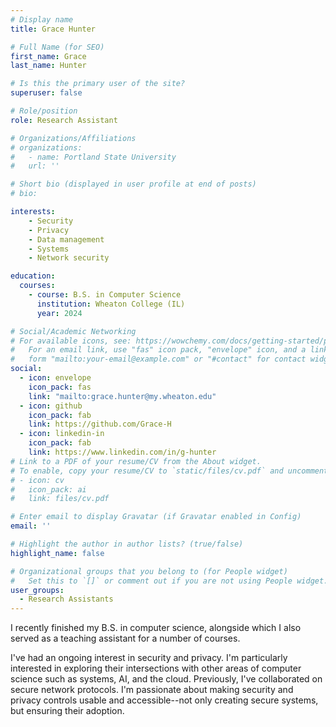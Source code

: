 ```yaml
---
# Display name
title: Grace Hunter

# Full Name (for SEO)
first_name: Grace
last_name: Hunter

# Is this the primary user of the site?
superuser: false

# Role/position
role: Research Assistant

# Organizations/Affiliations
# organizations:
#   - name: Portland State University
#   url: ''

# Short bio (displayed in user profile at end of posts)
# bio: 

interests:
    - Security
    - Privacy
    - Data management
    - Systems
    - Network security

education:
  courses:
    - course: B.S. in Computer Science
      institution: Wheaton College (IL)
      year: 2024

# Social/Academic Networking
# For available icons, see: https://wowchemy.com/docs/getting-started/page-builder/#icons
#   For an email link, use "fas" icon pack, "envelope" icon, and a link in the
#   form "mailto:your-email@example.com" or "#contact" for contact widget.
social:
  - icon: envelope
    icon_pack: fas
    link: "mailto:grace.hunter@my.wheaton.edu"
  - icon: github
    icon_pack: fab
    link: https://github.com/Grace-H
  - icon: linkedin-in
    icon_pack: fab
    link: https://www.linkedin.com/in/g-hunter
# Link to a PDF of your resume/CV from the About widget.
# To enable, copy your resume/CV to `static/files/cv.pdf` and uncomment the lines below.
# - icon: cv
#   icon_pack: ai
#   link: files/cv.pdf

# Enter email to display Gravatar (if Gravatar enabled in Config)
email: ''

# Highlight the author in author lists? (true/false)
highlight_name: false

# Organizational groups that you belong to (for People widget)
#   Set this to `[]` or comment out if you are not using People widget.
user_groups:
  - Research Assistants
---
```



I recently finished my B.S. in computer science,
alongside which I also served as a teaching assistant for a number of courses.

I've had an ongoing interest in security and privacy.
I'm particularly interested in exploring their intersections with other areas of 
computer science such as systems, AI, and the cloud.
Previously, I've collaborated on secure network protocols.
I'm passionate about making security and privacy controls usable and accessible--not only creating secure systems, but ensuring their adoption.
